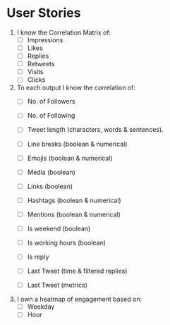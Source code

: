 # User Stories

1. I know the Correlation Matrix of:
    - [ ] Impressions
    - [ ] Likes
    - [ ] Replies
    - [ ] Retweets
    - [ ] Visits
    - [ ] Clicks

2. To each output I know the correlation of:
    - [ ] No. of Followers
    - [ ] No. of Following
    - [ ] Tweet length (characters, words & sentences).
    - [ ] Line breaks (boolean & numerical)
    - [ ] Emojis (boolean & numerical)
    - [ ] Media (boolean)
    - [ ] Links (boolean)
    - [ ] Hashtags (boolean & numerical)
    - [ ] Mentions (boolean & numerical)
    - [ ] Is weekend (boolean)
    - [ ] Is working hours (boolean)
    - [ ] Is reply
    - [ ] Last Tweet (time & filtered replies)
    - [ ] Last Tweet (metrics)


3. I own a heatmap of engagement based on:
    - [ ] Weekday
    - [ ] Hour
